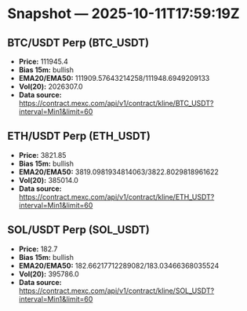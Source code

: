 # Snapshot — 2025-10-11T17:59:19Z

## BTC/USDT Perp (BTC_USDT)
- **Price:** 111945.4
- **Bias 15m:** bullish
- **EMA20/EMA50:** 111909.57643214258/111948.6949209133
- **Vol(20):** 2026307.0
- **Data source:** https://contract.mexc.com/api/v1/contract/kline/BTC_USDT?interval=Min1&limit=60

## ETH/USDT Perp (ETH_USDT)
- **Price:** 3821.85
- **Bias 15m:** bullish
- **EMA20/EMA50:** 3819.0981934814063/3822.8029818961622
- **Vol(20):** 385014.0
- **Data source:** https://contract.mexc.com/api/v1/contract/kline/ETH_USDT?interval=Min1&limit=60

## SOL/USDT Perp (SOL_USDT)
- **Price:** 182.7
- **Bias 15m:** bullish
- **EMA20/EMA50:** 182.66217712289082/183.03466368035524
- **Vol(20):** 395786.0
- **Data source:** https://contract.mexc.com/api/v1/contract/kline/SOL_USDT?interval=Min1&limit=60
